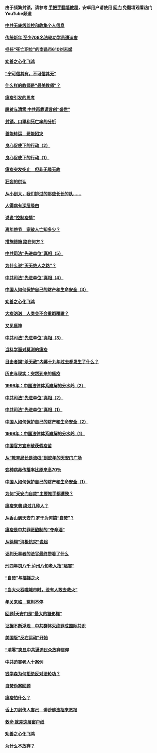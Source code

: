 #### 由于频繁封锁，请参考 [手把手翻墙教程](https://github.com/gfw-breaker/guides/wiki/)，安卓用户请使用 [网门](https://github.com/gfw-breaker/nogfw/blob/master/dl.md?t=03150400) 免翻墙观看热门YouTube频道 

#### [中共无底线监控和收集个人信息](../pages/19/422039.md?t=03150400) 

#### [传统新年 至少708名法轮功学员遭迫害](../pages/19/421946.md?t=03150400) 

#### [担任“死亡职位”的南昌市610刘志斌](../pages/19/421957.md?t=03150400) 

#### [劝善之心化飞鸿](../pages/19/421164.md?t=03150400) 

#### [“宁可信其有，不可信其无”](../pages/19/421691.md?t=03150400) 

#### [什么样的教师是“最美教师”？](../pages/19/421755.md?t=03150400) 

#### [瘟疫引发的思考](../pages/19/421594.md?t=03150400) 

#### [脱贫与清零 中共再靠谎言创“盛世”](../pages/19/421590.md?t=03150400) 

#### [封锁、口罩和死亡率的分析](../pages/19/421495.md?t=03150400) 

#### [善能转运　恶能招灾](../pages/19/421334.md?t=03150400) 

#### [良心促使下的行动（2）](../pages/19/421361.md?t=03150400) 

#### [良心促使下的行动（1）](../pages/19/421302.md?t=03150400) 

#### [瘟疫突发突止　但非无缘无故](../pages/19/421281.md?t=03150400) 

#### [狂妄的供认](../pages/19/421199.md?t=03150400) 

#### [从小到大，我们排过的那些长长的队……](../pages/19/421243.md?t=03150400) 

#### [人得病有深层缘由](../pages/19/420864.md?t=03150400) 

#### [说说“控制疫情”](../pages/19/420831.md?t=03150400) 

#### [离年傍节　家破人亡知多少？](../pages/19/420563.md?t=03150400) 

#### [措施错施  路在何方？](../pages/19/420076.md?t=03150400) 

#### [中共司法“先进单位”真相（5）](../pages/19/419453.md?t=03150400) 

#### [为什么说“天无绝人之路”？](../pages/19/419618.md?t=03150400) 

#### [中共司法“先进单位”真相（4）](../pages/19/419452.md?t=03150400) 

#### [中国人如何保护自己的财产和生命安全（3）](../pages/19/419405.md?t=03150400) 

#### [劝善之心化飞鸿](../pages/19/418758.md?t=03150400) 

#### [大疫汹汹　人类会不会重蹈覆辙？](../pages/19/419691.md?t=03150400) 

#### [又见瘟神](../pages/19/419225.md?t=03150400) 

#### [中共司法“先进单位”真相（3）](../pages/19/419451.md?t=03150400) 

#### [当科学面对莫测的瘟疫](../pages/19/419625.md?t=03150400) 

#### [目击者揭“杀无赦”内幕十九年过去都发生了什么？](../pages/19/419617.md?t=03150400) 

#### [历史与现实：突然到来的瘟疫](../pages/19/419619.md?t=03150400) 

#### [1999年：中国法律体系崩解的分水岭（2）](../pages/19/419455.md?t=03150400) 

#### [中共司法“先进单位”真相（2）](../pages/19/419450.md?t=03150400) 

#### [中共司法“先进单位”真相（1）](../pages/19/419449.md?t=03150400) 

#### [中国人如何保护自己的财产和生命安全（2）](../pages/19/419404.md?t=03150400) 

#### [1999年：中国法律体系崩解的分水岭（1）](../pages/19/419454.md?t=03150400) 

#### [中国官方宣布破获假疫苗](../pages/19/419504.md?t=03150400) 

#### [从“教育局长是流氓”到蛇年的天安门广场](../pages/19/419470.md?t=03150400) 

#### [变种病毒传播率比原来高70％](../pages/19/419456.md?t=03150400) 

#### [中国人如何保护自己的财产和生命安全（1）](../pages/19/419403.md?t=03150400) 

#### [为何“天安门自焚”主要推手都遭殃？](../pages/19/419348.md?t=03150400) 

#### [瘟疫来袭 绕过几种人？](../pages/19/419349.md?t=03150400) 

#### [从香山到天安门 罗干为何搞“自焚”？](../pages/19/419270.md?t=03150400) 

#### [瘟疫是中共罪恶酿制的“夺命酒”](../pages/19/419223.md?t=03150400) 

#### [从徐栩“消极抗灾”说起](../pages/19/419224.md?t=03150400) 

#### [诬判无辜者的法官最终捞着了什么](../pages/19/419268.md?t=03150400) 

#### [刑四年罚八千 泸州八旬老人指“陷害”](../pages/19/419232.md?t=03150400) 

#### [“自焚”与插播之火](../pages/19/419226.md?t=03150400) 

#### [“当大火吞噬城市时，没有人敢去救火”](../pages/19/419077.md?t=03150400) 

#### [年关来临　冤判不停](../pages/19/419093.md?t=03150400) 

#### [回顾|天安门是“最大的摄影棚”](../pages/19/380866.md?t=03150400) 

#### [证据不断浮现　中共群体灭绝罪成国际共识](../pages/19/419031.md?t=03150400) 

#### [美国版“反右运动”开始](../pages/19/419030.md?t=03150400) 

#### [“清零”突显中共逼迫民众放弃信仰](../pages/19/418995.md?t=03150400) 

#### [中共迫害老人十案例](../pages/19/418831.md?t=03150400) 

#### [钱学森为何拒绝反对法轮功？](../pages/19/418905.md?t=03150400) 

#### [自焚伪案回顾](../pages/19/418799.md?t=03150400) 

#### [瘟疫怕什么？](../pages/19/418800.md?t=03150400) 

#### [舌上刀剑伤人害己　诽谤佛法招来恶报](../pages/19/418731.md?t=03150400) 

#### [救命 就差这层窗户纸](../pages/19/418706.md?t=03150400) 

#### [劝善之心化飞鸿](../pages/19/416766.md?t=03150400) 

#### [为什么不放弃？](../pages/19/418691.md?t=03150400) 

